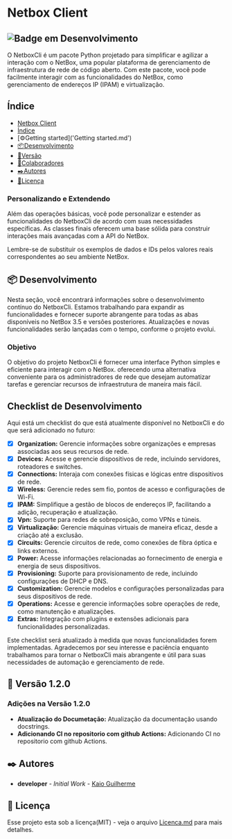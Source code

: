 # Netbox Client

![Badge em Desenvolvimento](http://img.shields.io/static/v1?label=STATUS&message=EM%20DESENVOLVIMENTO&color=GREEN&style=for-the-badge)
---

O NetboxCli é um pacote Python projetado para simplificar e agilizar a interação com o NetBox,
uma popular plataforma de gerenciamento de infraestrutura de rede de código aberto.
Com este pacote, você pode facilmente interagir com as funcionalidades do NetBox,
como gerenciamento de endereços IP (IPAM) e virtualização.

## Índice
* [Netbox Client](#netbox-client)
* [Índice](#Índice)
* [⚙️Getting started]('Getting started.md')
* [📦Desenvolvimento](#Desenvolvimento)
* [📌Versão](#Versão)
* [👥Colaboradores](#Colaboradores)
* [✒️Autores](#Autores)
* [📑Licença](#Licença)



### Personalizando e Extendendo

Além das operações básicas, você pode personalizar e estender as funcionalidades do NetboxCli de acordo com suas necessidades específicas. As classes finais oferecem uma base sólida para construir interações mais avançadas com a API do NetBox.

Lembre-se de substituir os exemplos de dados e IDs pelos valores reais correspondentes ao seu ambiente NetBox.
## 📦 Desenvolvimento

Nesta seção, você encontrará informações sobre o desenvolvimento contínuo do NetboxCli. Estamos trabalhando para expandir as funcionalidades e fornecer suporte abrangente para todas as abas disponíveis no NetBox 3.5 e versões posteriores. Atualizações e novas funcionalidades serão lançadas com o tempo, conforme o projeto evolui.

### Objetivo

O objetivo do projeto NetboxCli é fornecer uma interface Python simples e eficiente para interagir com o NetBox.
oferecendo uma alternativa conveniente para os administradores de rede que desejam automatizar tarefas e gerenciar recursos de infraestrutura de maneira mais fácil.

## Checklist de Desenvolvimento

Aqui está um checklist do que está atualmente disponível no NetboxCli e do que será adicionado no futuro:

- [x]  **Organization:** Gerencie informações sobre organizações e empresas associadas aos seus recursos de rede.
- [x]  **Devices:** Acesse e gerencie dispositivos de rede, incluindo servidores, roteadores e switches.
- [x]  **Connections:** Interaja com conexões físicas e lógicas entre dispositivos de rede.
- [x]  **Wireless:** Gerencie redes sem fio, pontos de acesso e configurações de Wi-Fi.
- [x]  **IPAM:** Simplifique a gestão de blocos de endereços IP, facilitando a adição, recuperação e atualização.
- [x]  **Vpn:** Suporte para redes de sobreposição, como VPNs e túneis.
- [x]  **Virtualização:** Gerencie máquinas virtuais de maneira eficaz, desde a criação até a exclusão.
- [x]  **Circuits:** Gerencie circuitos de rede, como conexões de fibra óptica e links externos.
- [x]  **Power:** Acesse informações relacionadas ao fornecimento de energia e energia de seus dispositivos.
- [x]  **Provisioning:** Suporte para provisionamento de rede, incluindo configurações de DHCP e DNS.
- [x]  **Customization:** Gerencie modelos e configurações personalizadas para seus dispositivos de rede.
- [x]  **Operations:** Acesse e gerencie informações sobre operações de rede, como manutenção e atualizações.
- [x]  **Extras:** Integração com plugins e extensões adicionais para funcionalidades personalizadas.

Este checklist será atualizado à medida que novas funcionalidades forem implementadas.
Agradecemos por seu interesse e paciência enquanto trabalhamos para tornar o NetboxCli mais abrangente e útil para suas necessidades de automação e gerenciamento de rede.

## 📌 Versão 1.2.0

### **Adições na Versão 1.2.0**

- **Atualização do Documetação:** Atualização da documentação usando docstrings.
- **Adicionando CI no repositorio com github Actions:** Adicionando CI no repositorio com github Actions.
## ✒️ Autores

* **developer** - *Initial Work* - [Kaio Guilherme](https://github.com/Kaioguilherme1)

## 📑 Licença

Esse projeto esta sob a licença(MIT) - veja o arquivo [Licenca.md](https://github.com/Kaioguilherme1/netbox-client/blob/main/Licenca) para mais detalhes.
